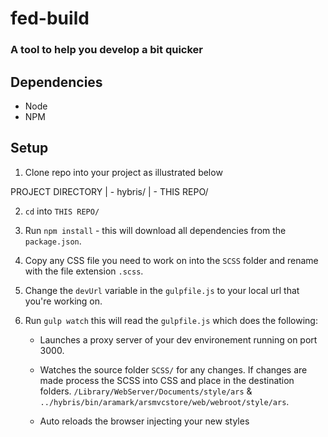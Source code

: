 # fed-build

### A tool to help you develop a bit quicker 

## Dependencies

* Node
* NPM

## Setup

1. Clone repo into your project as illustrated below

PROJECT DIRECTORY
        |
         - hybris/
        |
         - THIS REPO/

2. `cd` into `THIS REPO/`

3. Run `npm install` - this will download all dependencies from the `package.json`.

4. Copy any CSS file you need to work on into the `SCSS` folder and rename with the file extension `.scss`.

5. Change the `devUrl` variable in the `gulpfile.js` to your local url that you're working on.

5. Run `gulp watch` this will read the `gulpfile.js` which does the following:

    * Launches a proxy server of your dev environement running on port 3000.

    * Watches the source folder `SCSS/` for any changes. If changes are made process the SCSS into CSS and place in the destination folders. `/Library/WebServer/Documents/style/ars` & `../hybris/bin/aramark/arsmvcstore/web/webroot/style/ars`.

    * Auto reloads the browser injecting your new styles 








